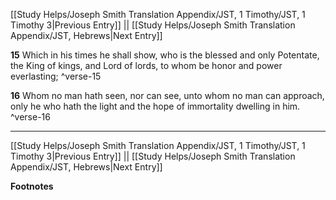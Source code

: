 [[Study Helps/Joseph Smith Translation Appendix/JST, 1 Timothy/JST, 1 Timothy 3|Previous Entry]]  ||  [[Study Helps/Joseph Smith Translation Appendix/JST, Hebrews|Next Entry]]

**15**  Which in his times he shall show, who is the blessed and only Potentate, the King of kings, and Lord of lords, to whom be honor and power everlasting; ^verse-15

**16**  Whom no man hath seen, nor can see, unto whom no man can approach, only he who hath the light and the hope of immortality dwelling in him. ^verse-16


---
[[Study Helps/Joseph Smith Translation Appendix/JST, 1 Timothy/JST, 1 Timothy 3|Previous Entry]]  ||  [[Study Helps/Joseph Smith Translation Appendix/JST, Hebrews|Next Entry]]


**Footnotes**
